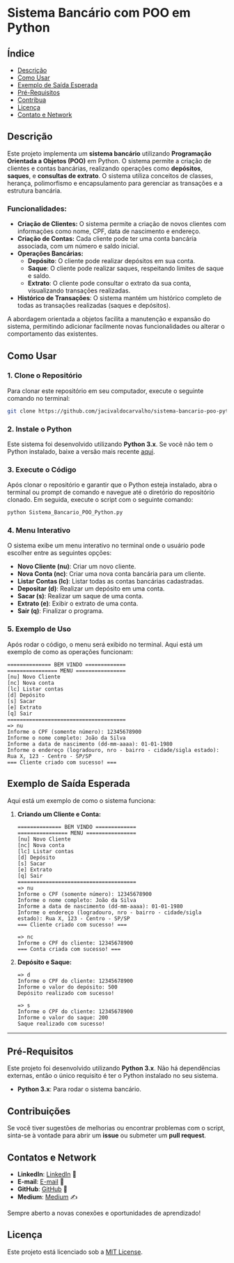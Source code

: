 # Sistema Bancário com POO em Python

## Índice

- [Descrição](#descrição)
- [Como Usar](#como-usar)
- [Exemplo de Saída Esperada](#exemplo-de-saída-esperada)
- [Pré-Requisitos](#pré-requisitos)
- [Contribua](#contribuições)
- [Licença](#licença)
- [Contato e Network](#contatos-e-network)


## Descrição

Este projeto implementa um **sistema bancário** utilizando **Programação Orientada a Objetos (POO)** em Python. O sistema permite a criação de clientes e contas bancárias, realizando operações como **depósitos**, **saques**, e **consultas de extrato**. O sistema utiliza conceitos de classes, herança, polimorfismo e encapsulamento para gerenciar as transações e a estrutura bancária.

### Funcionalidades:
- **Criação de Clientes:** O sistema permite a criação de novos clientes com informações como nome, CPF, data de nascimento e endereço.
- **Criação de Contas:** Cada cliente pode ter uma conta bancária associada, com um número e saldo inicial.
- **Operações Bancárias:**
  - **Depósito**: O cliente pode realizar depósitos em sua conta.
  - **Saque**: O cliente pode realizar saques, respeitando limites de saque e saldo.
  - **Extrato**: O cliente pode consultar o extrato da sua conta, visualizando transações realizadas.
- **Histórico de Transações**: O sistema mantém um histórico completo de todas as transações realizadas (saques e depósitos).

A abordagem orientada a objetos facilita a manutenção e expansão do sistema, permitindo adicionar facilmente novas funcionalidades ou alterar o comportamento das existentes.


## Como Usar

### 1. **Clone o Repositório**
   Para clonar este repositório em seu computador, execute o seguinte comando no terminal:
   ```bash
   git clone https://github.com/jacivaldocarvalho/sistema-bancario-poo-python.git
   ```

### 2. **Instale o Python**
   Este sistema foi desenvolvido utilizando **Python 3.x**. Se você não tem o Python instalado, baixe a versão mais recente [aqui](https://www.python.org/downloads/).

### 3. **Execute o Código**
   Após clonar o repositório e garantir que o Python esteja instalado, abra o terminal ou prompt de comando e navegue até o diretório do repositório clonado. Em seguida, execute o script com o seguinte comando:
   ```bash
   python Sistema_Bancario_POO_Python.py
   ```

### 4. **Menu Interativo**
   O sistema exibe um menu interativo no terminal onde o usuário pode escolher entre as seguintes opções:
   - **Novo Cliente (nu)**: Criar um novo cliente.
   - **Nova Conta (nc)**: Criar uma nova conta bancária para um cliente.
   - **Listar Contas (lc)**: Listar todas as contas bancárias cadastradas.
   - **Depositar (d)**: Realizar um depósito em uma conta.
   - **Sacar (s)**: Realizar um saque de uma conta.
   - **Extrato (e)**: Exibir o extrato de uma conta.
   - **Sair (q)**: Finalizar o programa.

### 5. **Exemplo de Uso**

   Após rodar o código, o menu será exibido no terminal. Aqui está um exemplo de como as operações funcionam:

   ```
   ============== BEM VINDO =============
   ================ MENU ================
   [nu] Novo Cliente
   [nc] Nova conta
   [lc] Listar contas
   [d] Depósito
   [s] Sacar
   [e] Extrato
   [q] Sair
   ======================================
   => nu
   Informe o CPF (somente número): 12345678900
   Informe o nome completo: João da Silva
   Informe a data de nascimento (dd-mm-aaaa): 01-01-1980
   Informe o endereço (logradouro, nro - bairro - cidade/sigla estado): Rua X, 123 - Centro - SP/SP
   === Cliente criado com sucesso! ===
   ```


## Exemplo de Saída Esperada

Aqui está um exemplo de como o sistema funciona:

1. **Criando um Cliente e Conta:**
   ```
   ============== BEM VINDO =============
   ================ MENU ================
   [nu] Novo Cliente
   [nc] Nova conta
   [lc] Listar contas
   [d] Depósito
   [s] Sacar
   [e] Extrato
   [q] Sair
   ======================================
   => nu
   Informe o CPF (somente número): 12345678900
   Informe o nome completo: João da Silva
   Informe a data de nascimento (dd-mm-aaaa): 01-01-1980
   Informe o endereço (logradouro, nro - bairro - cidade/sigla estado): Rua X, 123 - Centro - SP/SP
   === Cliente criado com sucesso! ===

   => nc
   Informe o CPF do cliente: 12345678900
   === Conta criada com sucesso! ===
   ```

2. **Depósito e Saque:**
   ```
   => d
   Informe o CPF do cliente: 12345678900
   Informe o valor do depósito: 500
   Depósito realizado com sucesso!

   => s
   Informe o CPF do cliente: 12345678900
   Informe o valor do saque: 200
   Saque realizado com sucesso!
   ```

---

## Pré-Requisitos

Este projeto foi desenvolvido utilizando **Python 3.x**. Não há dependências externas, então o único requisito é ter o Python instalado no seu sistema.

- **Python 3.x**: Para rodar o sistema bancário.


## Contribuições

Se você tiver sugestões de melhorias ou encontrar problemas com o script, sinta-se à vontade para abrir um **issue** ou submeter um **pull request**.

## Contatos e Network

- **LinkedIn**: [LinkedIn](https://www.linkedin.com/in/jacivaldocarvalho/) 👔
- **E-mail**: [E-mail](mailto:jacivaldocarvalho@gmail.com) 📧
- **GitHub**: [GitHub](https://github.com/jacivaldocarvalho) 🐙
- **Medium**: [Medium](https://medium.com/@jacivaldocarvalho) ✍️

Sempre aberto a novas conexões e oportunidades de aprendizado!

## Licença

Este projeto está licenciado sob a [MIT License](LICENSE).
